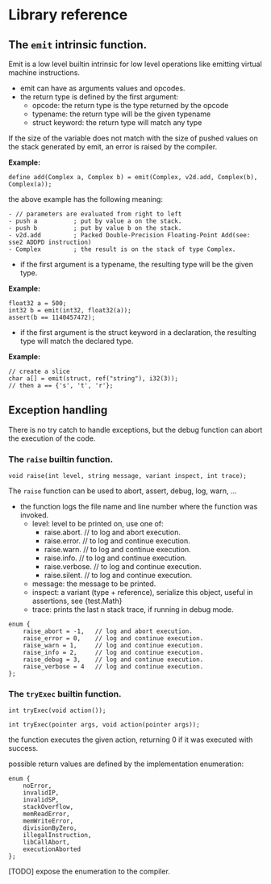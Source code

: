 # Library reference

<!-- TODO
	Builtins
		emit
		raise
		memmgr (realloc, malloc, free)
		memcpy
		memset
		execSafe := tryExec
		execAsync
		...
	String

	Stream

	Comparator

	Collection
		* Array: Object | Immutable/interface
		- Vector: Array
		- Stack: Vector
		- Queue: Vector
		- List
		- Map: Object | Immutable/interface
		- TreeMap: Map
		- HashMap: Map
		? MultiMap(Map map): Map
		- Set: Object | Immutable/interface
		- TreeSet: Set
		- HashSet: Set
		? MultiSet(Set set): Set

	Iterator

	...
-->

## The `emit` intrinsic function.

Emit is a low level builtin intrinsic for low level operations like emitting virtual machine instructions.

- emit can have as arguments values and opcodes.
- the return type is defined by the first argument:
	- opcode: the return type is the type returned by the opcode
	- typename: the return type will be the given typename
	- struct keyword: the return type will match any type

If the size of the variable does not match with the size of pushed values
on the stack generated by emit, an error is raised by the compiler.

**Example:**

```
define add(Complex a, Complex b) = emit(Complex, v2d.add, Complex(b), Complex(a));
```

the above example has the following meaning:

```
- // parameters are evaluated from right to left
- push a          ; put by value a on the stack.
- push b          ; put by value b on the stack.
- v2d.add         ; Packed Double-Precision Floating-Point Add(see: sse2 ADDPD instruction)
- Complex         ; the result is on the stack of type Complex.
```

- if the first argument is a typename, the resulting type will be the given type.

**Example:**

```
float32 a = 500;
int32 b = emit(int32, float32(a));
assert(b == 1140457472);
```

- if the first argument is the struct keyword in a declaration,
the resulting type will match the declared type.

**Example:**

```
// create a slice
char a[] = emit(struct, ref("string"), i32(3));
// then a == {'s', 't', 'r'};
```

## Exception handling

There is no try catch to handle exceptions, but the debug function can abort the execution of the code.

### The `raise` builtin function.

`void raise(int level, string message, variant inspect, int trace);`

The `raise` function can be used to abort, assert, debug, log, warn, ...

- the function logs the file name and line number where the function was invoked.
	- level: level to be printed on, use one of:
		- raise.abort.   // to log and abort execution.
		- raise.error.   // to log and continue execution.
		- raise.warn.    // to log and continue execution.
		- raise.info.    // to log and continue execution.
		- raise.verbose. // to log and continue execution.
		- raise.silent.  // to log and continue execution.
	- message: the message to be printed.
	- inspect: a variant (type + reference), serialize this object, useful in assertions, see {test.Math}
	- trace: prints the last n stack trace, if running in debug mode.

```
enum {
	raise_abort = -1,   // log and abort execution.
	raise_error = 0,    // log and continue execution.
	raise_warn = 1,     // log and continue execution.
	raise_info = 2,     // log and continue execution.
	raise_debug = 3,    // log and continue execution.
	raise_verbose = 4   // log and continue execution.
};
```

### The `tryExec` builtin function.

`int tryExec(void action());`

`int tryExec(pointer args, void action(pointer args));`

the function executes the given action, returning 0 if it was executed with success.

possible return values are defined by the implementation enumeration:

```
enum {
	noError,
	invalidIP,
	invalidSP,
	stackOverflow,
	memReadError,
	memWriteError,
	divisionByZero,
	illegalInstruction,
	libCallAbort,
	executionAborted
};
```
[TODO] expose the enumeration to the compiler.
